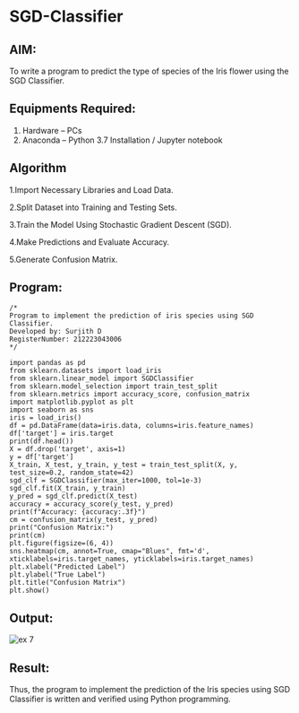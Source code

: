 # SGD-Classifier
## AIM:
To write a program to predict the type of species of the Iris flower using the SGD Classifier.

## Equipments Required:
1. Hardware – PCs
2. Anaconda – Python 3.7 Installation / Jupyter notebook

## Algorithm
1.Import Necessary Libraries and Load Data.

2.Split Dataset into Training and Testing Sets.

3.Train the Model Using Stochastic Gradient Descent (SGD).

4.Make Predictions and Evaluate Accuracy.

5.Generate Confusion Matrix. 


## Program:
```
/*
Program to implement the prediction of iris species using SGD Classifier.
Developed by: Surjith D
RegisterNumber: 212223043006
*/
```
```
import pandas as pd 
from sklearn.datasets import load_iris 
from sklearn.linear_model import SGDClassifier
from sklearn.model_selection import train_test_split 
from sklearn.metrics import accuracy_score, confusion_matrix 
import matplotlib.pyplot as plt 
import seaborn as sns 
iris = load_iris() 
df = pd.DataFrame(data=iris.data, columns=iris.feature_names) 
df['target'] = iris.target 
print(df.head()) 
X = df.drop('target', axis=1) 
y = df['target']  
X_train, X_test, y_train, y_test = train_test_split(X, y, test_size=0.2, random_state=42)
sgd_clf = SGDClassifier(max_iter=1000, tol=1e-3)
sgd_clf.fit(X_train, y_train)
y_pred = sgd_clf.predict(X_test) 
accuracy = accuracy_score(y_test, y_pred)
print(f"Accuracy: {accuracy:.3f}") 
cm = confusion_matrix(y_test, y_pred) 
print("Confusion Matrix:") 
print(cm)
plt.figure(figsize=(6, 4))
sns.heatmap(cm, annot=True, cmap="Blues", fmt='d', xticklabels=iris.target_names, yticklabels=iris.target_names)
plt.xlabel("Predicted Label")
plt.ylabel("True Label")
plt.title("Confusion Matrix")
plt.show()

```

## Output:
![ex 7](https://github.com/user-attachments/assets/16f292cf-e355-4de7-af10-9363a4377c98)

## Result:
Thus, the program to implement the prediction of the Iris species using SGD Classifier is written and verified using Python programming.
